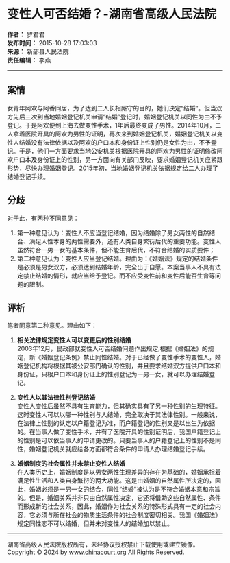 # 变性人可否结婚？-湖南省高级人民法院

**作者：** 罗君君  
**发布时间：** 2015-10-28 17:03:03  
**来源：** 新邵县人民法院  
**责任编辑：** 李燕  

---

## 案情

女青年阿欢与阿香同居，为了达到二人长相厮守的目的，她们决定“结婚”。但当双方先后三次到当地婚姻登记机关申请“结婚”登记时，婚姻登记机关以同性为由不予登记。于是阿欢便到上海去做变性手术，1年后最终变成了男性。2014年10月，二人拿着医院开具的阿欢为男性的证明，再次来到婚姻登记机关，婚姻登记机关以变性人结婚没有法律依据以及阿欢的户口本和身份证上性别仍是女性为由，不予登记。于是，他们一方面要求当地公安机关根据医院开具的阿欢为男性的证明修改阿欢户口本及身份证上的性别，另一方面向有关部门反映，要求婚姻登记机关应紧跟形势，尽快办理婚姻登记。2015年初，当地婚姻登记机关依据规定给二人办理了结婚登记手续。  

## 分歧

对于此，有两种不同意见：

1. 第一种意见认为：变性人不应当登记结婚，因为结婚除了男女两性的自然结合、满足人性本身的两性需要外，还有人类自身繁衍后代的重要功能。变性人虽然符合一男一女的基本条件，但不能生育后代，不符合结婚的实质要件；
2. 第二种意见认为：变性人应当登记结婚。理由为：《婚姻法》规定的结婚条件是必须是男女双方，必须达到结婚年龄，完全出于自愿。本案当事人不具有法定禁止结婚的情形，就应当给予登记。而不应受变性前和变性后能否生育等问题的限制。  

## 评析

笔者同意第二种意见。理由如下：

1. **相关法律规定变性人可以变更后的性别结婚**  
   2003年12月，民政部就变性人可否结婚问题作出规定,根据《婚姻法》的规定，新《婚姻登记条例》禁止同性结婚。对于已经做了变性手术的变性人，婚姻登记机构将根据其被公安部门确认的性别，并且要求结婚双方提供户口本和身份证，只根户口本和身份证上的性别登记为一男一女，就可以办理结婚登记。  

2. **变性人以其法律性别登记结婚**  
   变性人变性后虽然不具有生育能力，但其确实具有了另一种性别的生理特征。这时变性人可以以哪一种性别与人结婚，完全取决于其法律性别。一般来说，在法律上性别的认定以户籍登记为准，而户籍登记的性别又是以出生为依据的。在当事人做了变性手术，并有了医院开具的性别证明后，我国户籍登记上的性别是可以依当事人的申请更改的。只要当事人的户籍登记上的性别不是同性，婚姻登记机关就应给各方面都符合条件的申请人办理结婚登记手续。  

3. **婚姻制度的社会属性并未禁止变性人结婚**  
   在人类历史上，婚姻制度是以男女两性生理差异的存在为基础的，婚姻承担着满足性生活和人类自身繁衍的两大功能。这是由婚姻的自然属性所决定的，因此，婚姻必须是一男一女的结合，同性“结婚”被认为是不符合婚姻本意和宗旨的。但是，婚姻关系并非只由自然属性决定，它还将借助这些自然属性、条件而形成新的社会关系，因此，婚姻作为社会关系的特殊形式具有一定的社会内容，它必须与所在社会的物质生活条件的社会制度密切相关。我国《婚姻法》规定同性恋不可以结婚，但并未对变性人的结婚加以禁止。

---

湖南省高级人民法院版权所有，未经协议授权禁止下载使用或建立镜像。  
Copyright © 2024 by www.chinacourt.org All Rights Reserved.